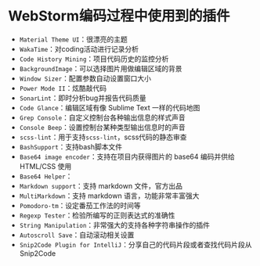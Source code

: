 # WebStorm编码过程中使用到的插件

* `Material Theme UI`：很漂亮的主题
* `WakaTime`：对coding活动进行记录分析
* `Code History Mining`：项目代码历史的监控分析
* `BackgroundImage`：可以选择图片用做编辑区域的背景
* `Window Sizer`：配置参数自动设置窗口大小
* `Power Mode II`：炫酷敲代码
* `SonarLint`：即时分析bug并报告代码质量
* `Code Glance`：编辑区域有像 Sublime Text 一样的代码地图
* `Grep Console`：自定义控制台各种输出信息的样式声音
* `Console Beep`：设置控制台某种类型输出信息时的声音
* `scss-lint`：用于支持`scss-lint`，scss代码的静态审查
* `BashSupport`：支持bash脚本文件
* `Base64 image encoder`：支持在项目内获得图片的 base64 编码并供给 HTML/CSS 使用
* `Base64 Helper`：
* `Markdown support`：支持 markdown 文件，官方出品
* `MultiMarkdown`：支持 markdown 语言，功能非常丰富强大
* `Pomodoro-tm`：设定番茄工作法的时间等
* `Regexp Tester`：检验所编写的正则表达式的准确性
* `String Manipulation`：非常强大的支持各种字符串操作的插件
* `Autoscroll Save`：自动滚动相关设置
* `Snip2Code Plugin for IntelliJ`：分享自己的代码片段或者查找代码片段从 Snip2Code